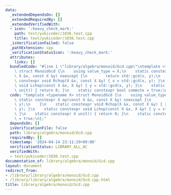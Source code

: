 ```yaml
---
data:
  _extendedDependsOn: []
  _extendedRequiredBy: []
  _extendedVerifiedWith:
  - icon: ':heavy_check_mark:'
    path: test/yukicoder/1036.test.cpp
    title: test/yukicoder/1036.test.cpp
  _isVerificationFailed: false
  _pathExtension: cpp
  _verificationStatusIcon: ':heavy_check_mark:'
  attributes:
    links: []
  bundledCode: "#line 1 \"library/algebra/monoid/Gcd.cpp\"\ntemplate <typename X>\
    \ struct MonoidGcd {\n    using value_type = X;\n    static constexpr X op(const\
    \ X &x, const X &y) noexcept {\n        return std::gcd(x, y);\n    }\n    static\
    \ constexpr void Rchop(X &x, const X &y) { x = std::gcd(x, y); }\n    static constexpr\
    \ void Lchop(const X &x, X &y) { y = std::gcd(x, y); }\n    static constexpr X\
    \ unit() { return 0; }\n    static constexpr bool commute = true;\n};\n"
  code: "template <typename X> struct MonoidGcd {\n    using value_type = X;\n   \
    \ static constexpr X op(const X &x, const X &y) noexcept {\n        return std::gcd(x,\
    \ y);\n    }\n    static constexpr void Rchop(X &x, const X &y) { x = std::gcd(x,\
    \ y); }\n    static constexpr void Lchop(const X &x, X &y) { y = std::gcd(x, y);\
    \ }\n    static constexpr X unit() { return 0; }\n    static constexpr bool commute\
    \ = true;\n};"
  dependsOn: []
  isVerificationFile: false
  path: library/algebra/monoid/Gcd.cpp
  requiredBy: []
  timestamp: '2024-04-14 23:11:29+09:00'
  verificationStatus: LIBRARY_ALL_AC
  verifiedWith:
  - test/yukicoder/1036.test.cpp
documentation_of: library/algebra/monoid/Gcd.cpp
layout: document
redirect_from:
- /library/library/algebra/monoid/Gcd.cpp
- /library/library/algebra/monoid/Gcd.cpp.html
title: library/algebra/monoid/Gcd.cpp
---
```

